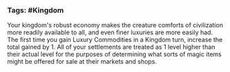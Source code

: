 ### Tags: #Kingdom

Your kingdom's robust economy makes the creature comforts of civilization more readily available to all, and even finer luxuries are more easily had. The first time you gain Luxury Commodities in a Kingdom turn, increase the total gained by 1. All of your settlements are treated as 1 level higher than their actual level for the purposes of determining what sorts of magic items might be offered for sale at their markets and shops.